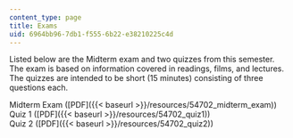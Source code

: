 ```yaml
---
content_type: page
title: Exams
uid: 6964bb96-7db1-f555-6b22-e38210225c4d
---
```


Listed below are the Midterm exam and two quizzes from this semester. The exam is based on information covered in readings, films, and lectures. The quizzes are intended to be short (15 minutes) consisting of three questions each.

Midterm Exam ([PDF]({{< baseurl >}}/resources/54702_midterm_exam))  
Quiz 1 ([PDF]({{< baseurl >}}/resources/54702_quiz1))  
Quiz 2 ([PDF]({{< baseurl >}}/resources/54702_quiz2))